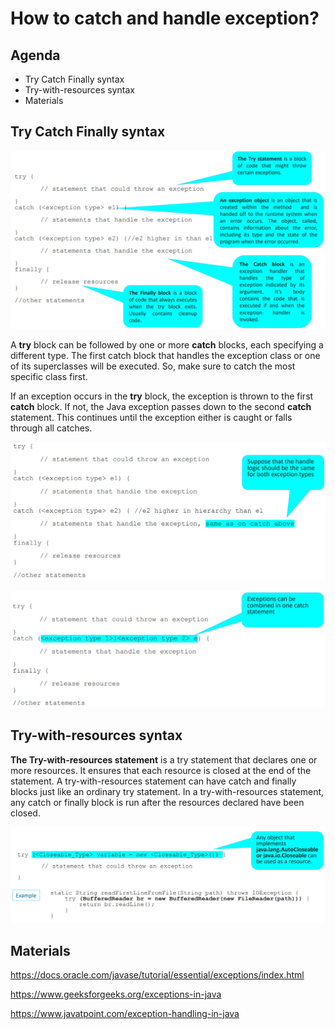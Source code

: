 # How to catch and handle exception?

## Agenda
+ Try Catch Finally syntax
+ Try-with-resources syntax
+ Materials

## Try Catch Finally syntax

![image](./media/TryCatchFinallySyntax1.png)

A __try__ block can be followed by one or more __catch__ blocks, each specifying a different type. The first catch block that handles the exception class or one of its superclasses will be executed. So, make sure to catch the most specific class first.

If an exception occurs in the __try__ block, the exception is thrown to the first __catch__ block. If not, the Java exception passes down to the second __catch__ statement. This continues until the exception either is caught or falls through all catches.

![image](./media/TryCatchFinallySyntax2.png)

![image](./media/TryCatchFinallySyntax3.png)

## Try-with-resources syntax
**The Try-with-resources statement** is a try statement that declares one or more resources. It
ensures that each resource is closed at the end of the statement. A try-with-resources
statement can have catch and finally blocks just like an ordinary try statement. In a try-with-resources statement, any catch or finally block is run after the resources declared have been
closed.

![image](./media/TryWithResources.png)

## Materials
https://docs.oracle.com/javase/tutorial/essential/exceptions/index.html

https://www.geeksforgeeks.org/exceptions-in-java

https://www.javatpoint.com/exception-handling-in-java